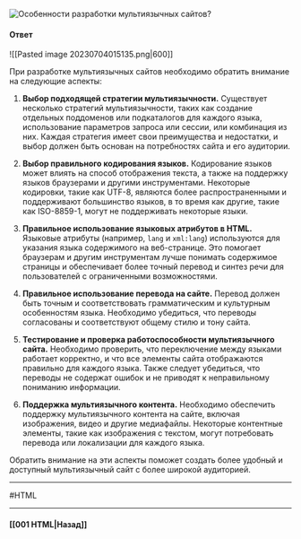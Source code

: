 ![Особенности разработки мультиязычных сайтов?](https://youtu.be/yvOXvZ8aEFo?t=82)

#### Ответ

![[Pasted image 20230704015135.png|600]]

При разработке мультиязычных сайтов необходимо обратить внимание на следующие аспекты:

1. **Выбор подходящей стратегии мультиязычности.** Существует несколько стратегий мультиязычности, таких как создание отдельных поддоменов или подкаталогов для каждого языка, использование параметров запроса или сессии, или комбинация из них. Каждая стратегия имеет свои преимущества и недостатки, и выбор должен быть основан на потребностях сайта и его аудитории.
    
2. **Выбор правильного кодирования языков.** Кодирование языков может влиять на способ отображения текста, а также на поддержку языков браузерами и другими инструментами. Некоторые кодировки, такие как UTF-8, являются более распространенными и поддерживают большинство языков, в то время как другие, такие как ISO-8859-1, могут не поддерживать некоторые языки.
    
3. **Правильное использование языковых атрибутов в HTML.** Языковые атрибуты (например, `lang` и `xml:lang`) используются для указания языка содержимого на веб-странице. Это помогает браузерам и другим инструментам лучше понимать содержимое страницы и обеспечивает более точный перевод и синтез речи для пользователей с ограниченными возможностями.
    
4. **Правильное использование перевода на сайте.** Перевод должен быть точным и соответствовать грамматическим и культурным особенностям языка. Необходимо убедиться, что переводы согласованы и соответствуют общему стилю и тону сайта.
    
5. **Тестирование и проверка работоспособности мультиязычного сайта.** Необходимо проверить, что переключение между языками работает корректно, и что все элементы сайта отображаются правильно для каждого языка. Также следует убедиться, что переводы не содержат ошибок и не приводят к неправильному пониманию информации.
    
6. **Поддержка мультиязычного контента.** Необходимо обеспечить поддержку мультиязычного контента на сайте, включая изображения, видео и другие медиафайлы. Некоторые контентные элементы, такие как изображения с текстом, могут потребовать перевода или локализации для каждого языка.
    

Обратить внимание на эти аспекты поможет создать более удобный и доступный мультиязычный сайт с более широкой аудиторией.

___
#HTML

___

#### [[001 HTML|Назад]]